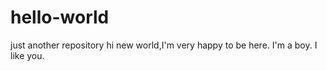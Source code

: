# hello-world
just another repository 
hi new world,I'm very happy to be here.
I'm a boy.
I like you.
